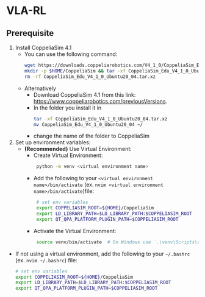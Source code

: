 # VLA-RL

## Prerequisite
1. Install CoppeliaSim 4.1
    - You can use the following command:
        ```Bash
        wget https://downloads.coppeliarobotics.com/V4_1_0/CoppeliaSim_Edu_V4_1_0_Ubuntu20_04.tar.xz
        mkdir -p $HOME/CoppeliaSim && tar -xf CoppeliaSim_Edu_V4_1_0_Ubuntu20_04.tar.xz -C $HOME/CoppeliaSim --strip-components 1
        rm -rf CoppeliaSim_Edu_V4_1_0_Ubuntu20_04.tar.xz
        ```
    - Alternatively
      - Download CoppeliaSim 4.1 from this link: https://www.coppeliarobotics.com/previousVersions.
      - In the folder you install it in
        ``` Bash
        tar -xf CoppeliaSim_Edu_V4_1_0_Ubuntu20_04.tar.xz
        mv CoppeliaSim_Edu_V4_1_0_Ubuntu20_04 ~/
        ```
      - change the name of the folder to CoppeliaSim 
2. Set up environment variables:
   - **(Recommended)** Use Virtual Environment:
     - Create Virtual Environment:
       ```Bash
        python -m venv <virtual environment name>
       ```
     - Add the following to your `<virtual environment name>/bin/activate` (ex. `nvim <virtual environment name>/bin/activate`)file:
       ```Bash
        # set env variables
        export COPPELIASIM_ROOT=${HOME}/CoppeliaSim
        export LD_LIBRARY_PATH=$LD_LIBRARY_PATH:$COPPELIASIM_ROOT
        export QT_QPA_PLATFORM_PLUGIN_PATH=$COPPELIASIM_ROOT
       ```
     - Activate the Virtual Environment:
       ```Bash
        source venv/bin/activate  # On Windows use `.\venv\Scripts\activate`
       ```
  - If not using a virtual environment, add the following to your `~/.bashrc` (ex. `nvim ~/.bashrc`) file:
    ```Bash
    # set env variables
    export COPPELIASIM_ROOT=${HOME}/CoppeliaSim
    export LD_LIBRARY_PATH=$LD_LIBRARY_PATH:$COPPELIASIM_ROOT
    export QT_QPA_PLATFORM_PLUGIN_PATH=$COPPELIASIM_ROOT
    ```
